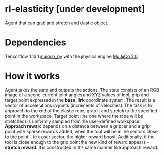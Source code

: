 # rl-elasticity [under development]
Agent that can grab and stretch and elastic object. 

# Dependencies
Tensorflow 1.13.1 [mujoco_py](https://github.com/openai/mujoco-py) with the physics 
engine [MuJoCo 2.0](http://www.mujoco.org/).

# How it works
Agent takes the state and outputs the actions. The state consists of an RGB image of a scene,
current joint angles and XYZ values of tool, grip and target point expressed in the **base_link** 
coordinate system. The result is a vector of accelerations in joints (increments of velocities). The task is 
to approach to the end of the elastic rope, grab it and stretch to the specified point in the workspace. 
Target point (the one where the rope will be stretched) is uniformly sampled from the user-defined workspace.
**Approach reward** depends on a distance between a gripper and a grip point with sparse rewards added, when 
the tool will be in the sectors close to the point - te closer sector, the higher reward boost. 
Additionally, if the tool is close enough to the grip point the new kind of reward appears - 
**stretch reward**. It is constructed in the same manner like approach reward.
